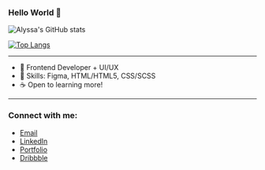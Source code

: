 ### Hello World 👋

![Alyssa's GitHub stats](https://github-readme-stats.vercel.app/api?username=abtoast&count_private=true&hide=stars,contribs)


[![Top Langs](https://github-readme-stats.vercel.app/api/top-langs/?username=abtoast&layout=compact)](https://github.com/abtoast/github-readme-stats)

---

- 🌱 Frontend Developer + UI/UX
- 🧰 Skills: Figma, HTML/HTML5, CSS/SCSS
- ☕ Open to learning more!

---

### Connect with me:
- [Email](mailto:alymaebenipayo@gmail.com)
- [LinkedIn](https://www.linkedin.com/in/alyssabenipayo/)
- [Portfolio](https://alyssabenipayo.github.io/)
- [Dribbble](https://dribbble.com/abtoast)


